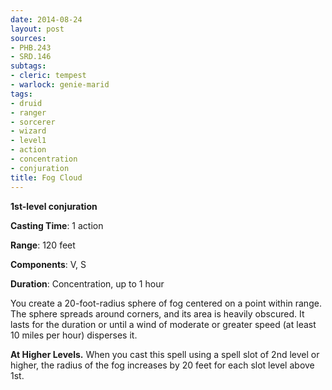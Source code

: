 ```yaml
---
date: 2014-08-24
layout: post
sources:
- PHB.243
- SRD.146
subtags:
- cleric: tempest
- warlock: genie-marid
tags:
- druid
- ranger
- sorcerer
- wizard
- level1
- action
- concentration
- conjuration
title: Fog Cloud
---
```


**1st-level conjuration**

**Casting Time**: 1 action

**Range**: 120 feet

**Components**: V, S

**Duration**: Concentration, up to 1 hour

You create a 20-foot-radius sphere of fog centered on a point within range. The sphere spreads around corners, and its area is heavily obscured. It lasts for the duration or until a wind of moderate or greater speed (at least 10 miles per hour) disperses it.

**At Higher Levels.** When you cast this spell using a spell slot of 2nd level or higher, the radius of the fog increases by 20 feet for each slot level above 1st.
